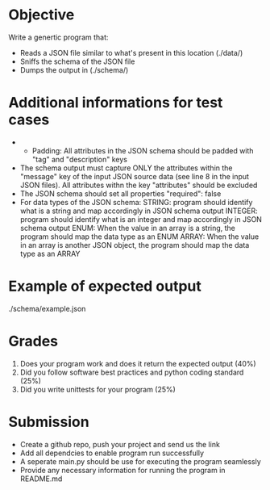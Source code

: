 # Objective
Write a genertic program that:
- Reads a JSON file similar to what's present in this location (./data/)
- Sniffs the schema of the JSON file
- Dumps the output in (./schema/)

# Additional informations for test cases
- - Padding: All attributes in the JSON schema should be padded with "tag" and "description" keys
- The schema output must capture ONLY the attributes within the "message" key of the input JSON source data (see line 8 in the input JSON files). All attributes withn the key "attributes" should be excluded
- The JSON schema should set all properties "required": false
- For data types of the JSON schema:
STRING: program should identify what is a string and map accordingly in JSON schema output
INTEGER: program should identify what is an integer and map accordingly in JSON schema output
ENUM: When the value in an array is a string, the program should map the data type as an ENUM 
ARRAY: When the value in an array is another JSON object, the program should map the data type as an ARRAY 

# Example of expected output
./schema/example.json

# Grades
1. Does your program work and does it return the expected output (40%)
2. Did you follow software best practices and python coding standard  (25%)
3. Did you write unittests for your program (25%)

# Submission
- Create a github repo, push your project and send us the link
- Add all dependcies to enable program run successfully
- A seperate main.py should be use for executing the program seamlessly
- Provide any necessary information for running the program in README.md
